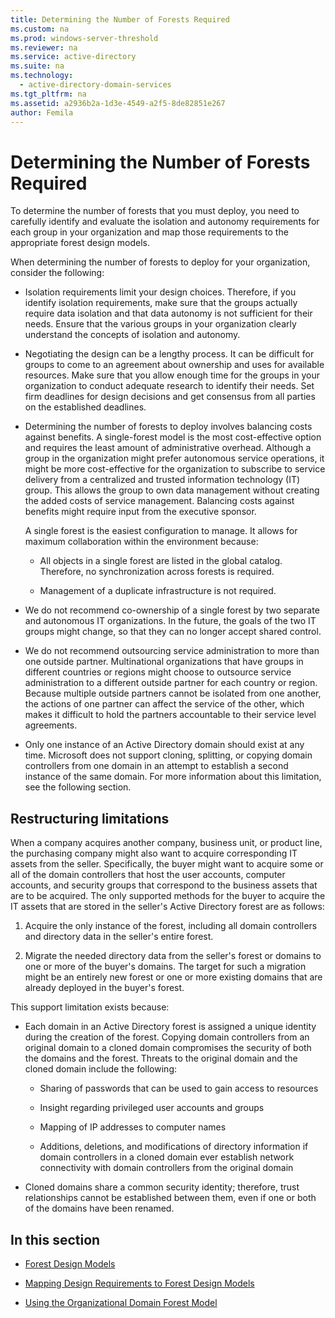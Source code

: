 ```yaml
---
title: Determining the Number of Forests Required
ms.custom: na
ms.prod: windows-server-threshold
ms.reviewer: na
ms.service: active-directory
ms.suite: na
ms.technology: 
  - active-directory-domain-services
ms.tgt_pltfrm: na
ms.assetid: a2936b2a-1d3e-4549-a2f5-8de82851e267
author: Femila
---
```

# Determining the Number of Forests Required
To determine the number of forests that you must deploy, you need to carefully identify and evaluate the isolation and autonomy requirements for each group in your organization and map those requirements to the appropriate forest design models.  
  
When determining the number of forests to deploy for your organization, consider the following:  
  
-   Isolation requirements limit your design choices. Therefore, if you identify isolation requirements, make sure that the groups actually require data isolation and that data autonomy is not sufficient for their needs. Ensure that the various groups in your organization clearly understand the concepts of isolation and autonomy.  
  
-   Negotiating the design can be a lengthy process. It can be difficult for groups to come to an agreement about ownership and uses for available resources. Make sure that you allow enough time for the groups in your organization to conduct adequate research to identify their needs. Set firm deadlines for design decisions and get consensus from all parties on the established deadlines.  
  
-   Determining the number of forests to deploy involves balancing costs against benefits. A single\-forest model is the most cost\-effective option and requires the least amount of administrative overhead. Although a group in the organization might prefer autonomous service operations, it might be more cost\-effective for the organization to subscribe to service delivery from a centralized and trusted information technology \(IT\) group. This allows the group to own data management without creating the added costs of service management. Balancing costs against benefits might require input from the executive sponsor.  
  
    A single forest is the easiest configuration to manage. It allows for maximum collaboration within the environment because:  
  
    -   All objects in a single forest are listed in the global catalog. Therefore, no synchronization across forests is required.  
  
    -   Management of a duplicate infrastructure is not required.  
  
-   We do not recommend co\-ownership of a single forest by two separate and autonomous IT organizations. In the future, the goals of the two IT groups might change, so that they can no longer accept shared control.  
  
-   We do not recommend outsourcing service administration to more than one outside partner. Multinational organizations that have groups in different countries or regions might choose to outsource service administration to a different outside partner for each country or region. Because multiple outside partners cannot be isolated from one another, the actions of one partner can affect the service of the other, which makes it difficult to hold the partners accountable to their service level agreements.  
  
-   Only one instance of an Active Directory domain should exist at any time. Microsoft does not support cloning, splitting, or copying domain controllers from one domain in an attempt to establish a second instance of the same domain. For more information about this limitation, see the following section.  
  
## Restructuring limitations  
When a company acquires another company, business unit, or product line, the purchasing company might also want to acquire corresponding IT assets from the seller. Specifically, the buyer might want to acquire some or all of the domain controllers that host the user accounts, computer accounts, and security groups that correspond to the business assets that are to be acquired. The only supported methods for the buyer to acquire the IT assets that are stored in the seller's Active Directory forest are as follows:  
  
1.  Acquire the only instance of the forest, including all domain controllers and directory data in the seller's entire forest.  
  
2.  Migrate the needed directory data from the seller's forest or domains to one or more of the buyer's domains. The target for such a migration might be an entirely new forest or one or more existing domains that are already deployed in the buyer's forest.  
  
This support limitation exists because:  
  
-   Each domain in an Active Directory forest is assigned a unique identity during the creation of the forest. Copying domain controllers from an original domain to a cloned domain compromises the security of both the domains and the forest. Threats to the original domain and the cloned domain include the following:  
  
    -   Sharing of passwords that can be used to gain access to resources  
  
    -   Insight regarding privileged user accounts and groups  
  
    -   Mapping of IP addresses to computer names  
  
    -   Additions, deletions, and modifications of directory information if domain controllers in a cloned domain ever establish network connectivity with domain controllers from the original domain  
  
-   Cloned domains share a common security identity; therefore, trust relationships cannot be established between them, even if one or both of the domains have been renamed.  
  
## In this section  
  
-   [Forest Design Models](../../ad-ds/plan/forest-design-models.md)  
  
-   [Mapping Design Requirements to Forest Design Models](Mapping-Design-Requirements-to-../../ad-ds/plan/forest-design-models.md)  
  
-   [Using the Organizational Domain Forest Model](../../ad-ds/plan/using-organizational-domain-forest-model.md)  
  

